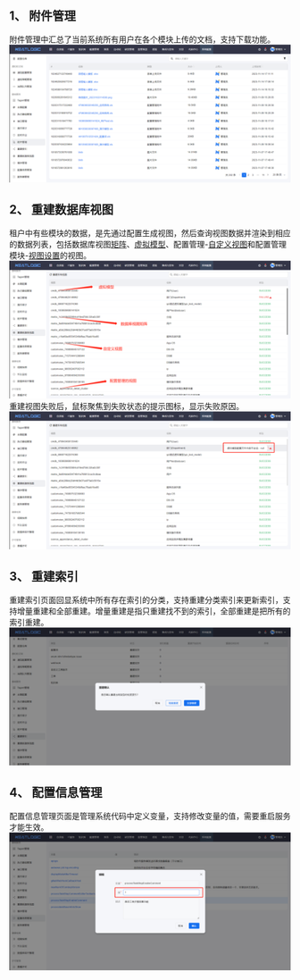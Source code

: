## 1、 附件管理
附件管理中汇总了当前系统所有用户在各个模块上传的文档，支持下载功能。
![](README_IMAGES/basic_service/attachments.png)

## 2、 重建数据库视图
租户中有些模块的数据，是先通过配置生成视图，然后查询视图数据并渲染到相应的数据列表，包括数据库视图[矩阵](../100.系统配置/矩阵管理.md/#数据库视图)、[虚拟模型](../3.配置管理/模型管理/模型管理.md/#名词解释)、配置管理-[自定义视图](../3.配置管理/自定义视图/自定义视图.md)和配置管理模块-[视图设置](../3.配置管理/资源中心/视图设置.md)的视图。
![](README_IMAGES/basic_service/rebuild_database_view.png)
重建视图失败后，鼠标聚焦到失败状态的提示图标，显示失败原因。
![](README_IMAGES/basic_service/failure.png)

## 3、 重建索引
重建索引页面回显系统中所有存在索引的分类，支持重建分类索引来更新索引，支持增量重建和全部重建。增量重建是指只重建找不到的索引，全部重建是把所有的索引重建。
![](README_IMAGES/basic_service/reconstruction_confirmation.png)

## 4、 配置信息管理
配置信息管理页面是管理系统代码中定义变量，支持修改变量的值，需要重启服务才能生效。
![](README_IMAGES/basic_service/variable.png)